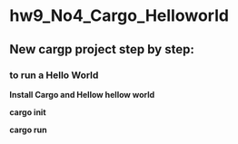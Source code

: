 # hw9_No4_Cargo_Helloworld

## New cargp project step by step:
### to run a Hello World 

**Install Cargo and Hellow hellow world**


**cargo init**

**cargo run**  

